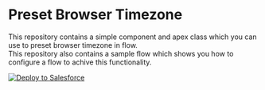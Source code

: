 <h1>Preset Browser Timezone</h1>

This repository contains a simple component and apex class which you can use to preset browser timezone in flow. <br/>
This repository also contains a sample flow which shows you how to configure a flow to achive this functionality.

<a href="https://githubsfdeploy.herokuapp.com?owner=ruchi2994&repo=browserTimeZone">
  <img alt="Deploy to Salesforce"
       src="https://raw.githubusercontent.com/afawcett/githubsfdeploy/master/deploy.png">
</a>
